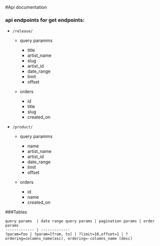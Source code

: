 #Api documentation 

### api endpoints for get endpoints:

- `/release/`

	- query paramms
		- title
		- artist_name
		- slug
		- artist_id
		- date_range
		- limit
		- offset

	- orders
		- id
		- title
		- slug
		- created_on

- `/product/`

	- query paramms
		- name
		- artist_name
		- artist_id
		- date_range
		- limit
		- offset

	- orders
		- id
		- name
		- created_on
                    
###Tables
                    
	query params  | date range query params | pagination params | order params
	------------- | -------------
	?param=foo | ?param=[from, to] | ?limit=10,offset=1 | ?ordering=columns_name(asc), ordering=-columns_name (desc) 




